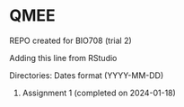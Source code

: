 # QMEE
REPO created for BIO708 (trial 2)

Adding this line from RStudio

Directories: Dates format (YYYY-MM-DD)

1) Assignment 1 (completed on 2024-01-18)

